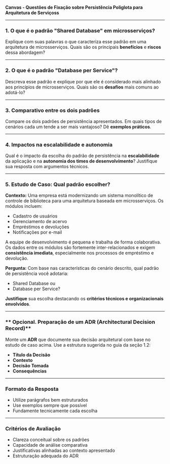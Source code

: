 **Canvas - Questões de Fixação sobre Persistência Poliglota para Arquitetura de Serviçoss**

---

### **1. O que é o padrão "Shared Database" em microsserviços?**

Explique com suas palavras o que caracteriza esse padrão em uma arquitetura de microsserviços. Quais são os principais **benefícios** e **riscos** dessa abordagem?

---

### **2. O que é o padrão "Database per Service"?**

Descreva esse padrão e explique por que ele é considerado mais alinhado aos princípios de microsserviços. Quais são os **desafios** mais comuns ao adotá-lo?

---

### **3. Comparativo entre os dois padrões**

Compare os dois padrões de persistência apresentados. Em quais tipos de cenários cada um tende a ser mais vantajoso? Dê **exemplos práticos**.

---

### **4. Impactos na escalabilidade e autonomia**

Qual é o impacto da escolha do padrão de persistência na **escalabilidade** da aplicação e na **autonomia dos times de desenvolvimento**? Justifique sua resposta com argumentos técnicos.

---

### **5. Estudo de Caso: Qual padrão escolher?**

**Contexto:**
Uma empresa está modernizando um sistema monolítico de controle de biblioteca para uma arquitetura baseada em microsserviços. Os módulos incluem:

* Cadastro de usuários
* Gerenciamento de acervo
* Empréstimos e devoluções
* Notificações por e-mail

A equipe de desenvolvimento é pequena e trabalha de forma colaborativa. Os dados entre os módulos são fortemente inter-relacionados e exigem **consistência imediata**, especialmente nos processos de empréstimo e devolução.

**Pergunta:**
Com base nas características do cenário descrito, qual padrão de persistência você adotaria:

* Shared Database ou
* Database per Service?

**Justifique** sua escolha destacando os **critérios técnicos e organizacionais envolvidos**.

---

### ** Opcional. Preparação de um ADR (Architectural Decision Record)**

Monte um **ADR** que documente sua decisão arquitetural com base no estudo de caso acima. Use a estrutura sugerida no guia da seção 1.2:

* **Título da Decisão**
* **Contexto**
* **Decisão Tomada**
* **Consequências**

---

### **Formato da Resposta**

* Utilize parágrafos bem estruturados
* Use exemplos sempre que possível
* Fundamente tecnicamente cada escolha

---

### **Critérios de Avaliação**

* Clareza conceitual sobre os padrões
* Capacidade de análise comparativa
* Justificativas alinhadas ao contexto apresentado
* Estruturação adequada do ADR
